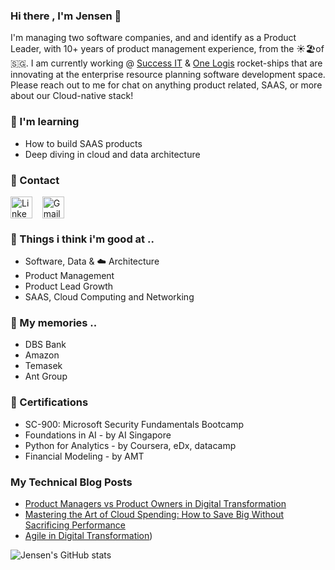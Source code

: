 ### Hi there , I'm Jensen 👋

I'm managing two software companies, and and identify as a Product Leader, with 10+ years of product management experience, from the ☀️🏖️of 🇸🇬. I am currently working @ [Success IT](https://www.successit.com.sg) & [One Logis](https://www.onelogisasia.com) rocket-ships that are innovating at the enterprise resource planning software development space. Please reach out to me for chat on anything product related, SAAS, or more about our Cloud-native stack!

### :notebook: I'm learning
- How to build SAAS products
- Deep diving in cloud and data architecture
### :incoming_envelope: Contact
<p align="left">
<a href="https://www.linkedin.com/in/jensenloke/" target="blank"><img align="center" src="https://cdn.jsdelivr.net/npm/simple-icons@3.0.1/icons/linkedin.svg" alt="Linkedin" height="35" width="35" /></a> &nbsp;&nbsp;
  <a href="mailto:jensenkmloke@gmail.com" target="blank"><img align="center" src="https://cdn.jsdelivr.net/npm/simple-icons@3.0.1/icons/gmail.svg" alt="Gmail" height="35" width="35" /></a> &nbsp;&nbsp;
</p>

### :footprints: Things i think i'm good at ..
* Software, Data & ☁️ Architecture
* Product Management
* Product Lead Growth
* SAAS, Cloud Computing and Networking

### :luggage: My memories ..
* DBS Bank  
* Amazon
* Temasek
* Ant Group

### :receipt: Certifications
* SC-900: Microsoft Security Fundamentals Bootcamp
* Foundations in AI - by AI Singapore
* Python for Analytics - by Coursera, eDx, datacamp
* Financial Modeling - by AMT

### My Technical Blog Posts
* [Product Managers vs Product Owners in Digital Transformation](https://medium.com/swlh/product-managers-vs-product-owners-in-digital-transformation-e8514d303ead)
* [Mastering the Art of Cloud Spending: How to Save Big Without Sacrificing Performance](https://medium.com/@jensenloke/mastering-the-art-of-cloud-spending-how-to-save-big-without-sacrificing-performance-e07f3f21d3cd)
* [Agile in Digital Transformation](https://medium.com/swlh/agile-in-digital-transformation-8cc17264cb91))

![Jensen's GitHub stats](https://github-readme-stats.vercel.app/api?username=jensenloke&show_icons=true&theme=radical)


